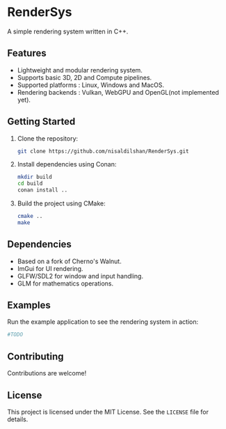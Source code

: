 # RenderSys
A simple rendering system written in C++.

## Features
- Lightweight and modular rendering system.
- Supports basic 3D, 2D and Compute pipelines.
- Supported platforms : Linux, Windows and MacOS.
- Rendering backends : Vulkan, WebGPU and OpenGL(not implemented yet).

## Getting Started
1. Clone the repository:
    ```bash
    git clone https://github.com/nisaldilshan/RenderSys.git
    ```
2. Install dependencies using Conan:
    ```bash
    mkdir build
    cd build
    conan install ..
    ```
3. Build the project using CMake:
    ```bash
    cmake ..
    make
    ```

## Dependencies
- Based on a fork of Cherno's Walnut.
- ImGui for UI rendering.
- GLFW/SDL2 for window and input handling.
- GLM for mathematics operations.

## Examples
Run the example application to see the rendering system in action:
```bash
#TODO
```

## Contributing
Contributions are welcome!

## License
This project is licensed under the MIT License. See the `LICENSE` file for details.